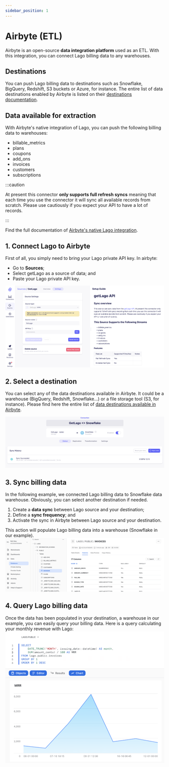 ```yaml
---
sidebar_position: 1
---
```


# Airbyte (ETL)

Airbyte is an open-source **data integration platform** used as an ETL. With this integration, you can connect Lago billing data to any warehouses.

## Destinations
You can push Lago billing data to destinations such as Snowflake, BigQuery, Redshift, S3 buckets or Azure, for instance.
The entire list of data destinations enabled by Airbyte is listed on their [destinations documentation](https://docs.airbyte.com/category/destinations/).

## Data available for extraction
With Airbyte's native integration of Lago, you can push the following billing data to warehouses:
- billable_metrics
- plans
- coupons
- add_ons
- invoices
- customers
- subscriptions

:::caution

At present this connector **only supports full refresh syncs** meaning that each time you use the connector it will sync all available records from scratch. Please use cautiously if you expect your API to have a lot of records.

:::

Find the full documentation of [Airbyte's native Lago integration](https://docs.airbyte.com/integrations/sources/getlago/).

## 1. Connect Lago to Airbyte
First of all, you simply need to bring your Lago private API key.
In airbyte: 
- Go to **Sources**;
- Select getLago as a source of data; and
- Paste your Lago private API key.

![Lago data source in Airbyte](../../../static//img/lago-airbyte-source.png)

## 2. Select a destination
You can select any of the data destinations available in Airbyte. It could be a warehouse (BigQuery, Redshift, Snowflake...) or a file storage tool (S3, for instance). Please find here the entire list of [data destinations available in Airbyte](https://docs.airbyte.com/category/destinations/).

![Destination in Airbyte](../../../static//img/destination-airbyte.png)

## 3. Sync billing data
In the following example, we connected Lago billing data to Snowflake data warehouse. Obviously, you can select another destination if needed. 

1. Create a **data sync** between Lago source and your destination;
2. Define a **sync frequency**; and
3. Activate the sync in Airbyte between Lago source and your destination.

This action will populate Lago billing data into a warehouse (Snowflake in our example).
![Lago data in Snowflake](../../../static//img/lago-data-snowflake.png)

## 4. Query Lago billing data
Once the data has been populated in your destination, a warehouse in our example, you can easily query your billing data. Here is a query calculating your monthly revenue with Lago:
![Query in snowflake](../../../static//img/example-billing-query-snowflake.png)
